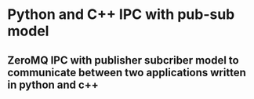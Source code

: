 # Python and C++ IPC with pub-sub model

## ZeroMQ IPC with publisher subcriber model to communicate between two applications written in python and c++